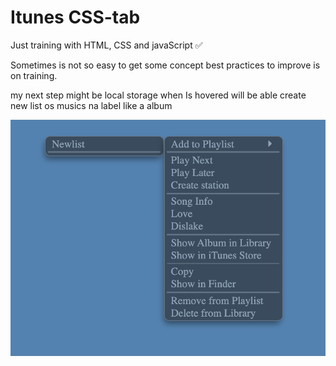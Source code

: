 # Itunes CSS-tab

Just training with HTML, CSS and javaScript ✅

Sometimes is not so easy to get some concept best practices to improve is on training.

my next step might be local storage when Is hovered will be able create new list os musics na label like a album

![image](/img/preview.png)
